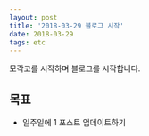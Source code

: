 ```yaml
---
layout: post
title: '2018-03-29 블로그 시작'
date: 2018-03-29
tags: etc
---
```


모각코를 시작하며 블로그를 시작합니다.

## 목표
- 일주일에 1 포스트 업데이트하기